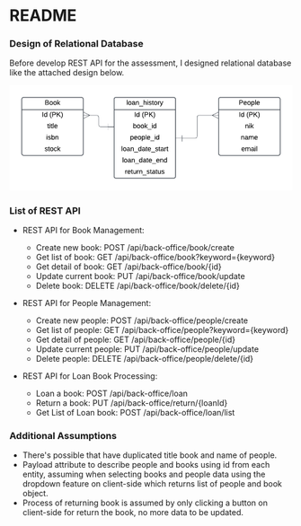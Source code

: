 # README

### Design of Relational Database
Before develop REST API for the assessment, I designed relational database like the attached design below.

![image](./src/main/resources/design_db.png)

### List of REST API

* REST API for Book Management: 

  * Create new book: POST /api/back-office/book/create 
  * Get list of book: GET /api/back-office/book?keyword={keyword}
  * Get detail of book: GET /api/back-office/book/{id}
  * Update current book: PUT /api/back-office/book/update
  * Delete book: DELETE /api/back-office/book/delete/{id}



* REST API for People Management: 

  * Create new people: POST /api/back-office/people/create 
  * Get list of people: GET /api/back-office/people?keyword={keyword}
  * Get detail of people:  GET /api/back-office/people/{id}
  * Update current people: PUT /api/back-office/people/update
  * Delete people: DELETE /api/back-office/people/delete/{id}


* REST API for Loan Book Processing: 

  * Loan a book: POST /api/back-office/loan
  * Return a book: PUT /api/back-office/return/{loanId}
  * Get List of Loan book:  POST /api/back-office/loan/list

### Additional Assumptions

* There's possible that have duplicated title book and name of people.
* Payload attribute to describe people and books using id from each entity, assuming when selecting books and people data using the dropdown feature on client-side which returns list of people and book object. 
* Process of returning book is assumed by only clicking a button on client-side for return the book, no more data to be updated.